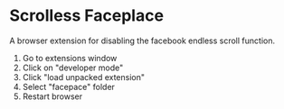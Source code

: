 # Scrolless Faceplace

A browser extension for disabling the facebook endless scroll function.

1. Go to extensions window
2. Click on "developer mode"
3. Click "load unpacked extension"
4. Select "facepace" folder
5. Restart browser
